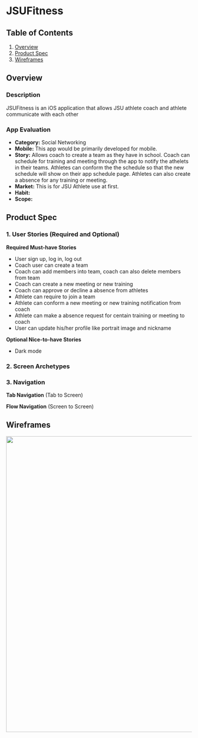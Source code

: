 # JSUFitness

## Table of Contents
1. [Overview](#Overview)
2. [Product Spec](#Product-Spec)
3. [Wireframes](#Wireframes)

## Overview
### Description
JSUFitness is an iOS application that allows JSU athlete coach and athlete communicate with each other

### App Evaluation
- **Category:** Social Networking
- **Mobile:** This app would be primarily developed for mobile.
- **Story:** Allows coach to create a team as they have in school. Coach can schedule for training and meeting through the app to notify the athelets in their teams. Athletes can conform the the schedule so that the new schedule will show on their app schedule page. Athletes can also create a absence for any training or meeting.
- **Market:** This is for JSU Athlete use at first.
- **Habit:** 
- **Scope:** 

## Product Spec
### 1. User Stories (Required and Optional)

**Required Must-have Stories**

* User sign up, log in, log out
* Coach user can create a team
* Coach can add members into team, coach can also delete members from team
* Coach can create a new meeting or new training
* Coach can approve or decline a absence from athletes
* Athlete can require to join a team
* Athlete can conform a new meeting or new training notification from coach
* Athlete can make a absence request for centain training or meeting to coach
* User can update his/her profile like portrait image and nickname


**Optional Nice-to-have Stories**

* Dark mode

### 2. Screen Archetypes


### 3. Navigation

**Tab Navigation** (Tab to Screen)


**Flow Navigation** (Screen to Screen)

## Wireframes
<img src="" width=800><br>